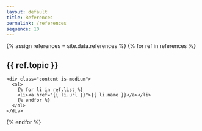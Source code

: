 ```yaml
---
layout: default
title: References
permalink: /references
sequence: 10
---
```


{% assign references = site.data.references %}
{% for ref in references %}
<section class="section is-small">
  <div class="container">
    <h2 class="title is-1">{{ ref.topic }}</h2>

    <div class="content is-medium">
      <ol>
        {% for li in ref.list %}
        <li><a href="{{ li.url }}">{{ li.name }}</a></li>
        {% endfor %}
      </ol>
    </div>
  </div>
</section>
{% endfor %}
